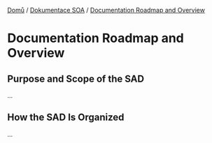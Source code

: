 [Domů](/README.md) / [Dokumentace SOA](/Dokumentace/SOA/README.md) / [Documentation Roadmap and Overview](/Dokumentace/SOA/pages/documentation-roadmap-overview.md)

# Documentation Roadmap and Overview

## Purpose and Scope of the SAD
...

## How the SAD Is Organized
...
